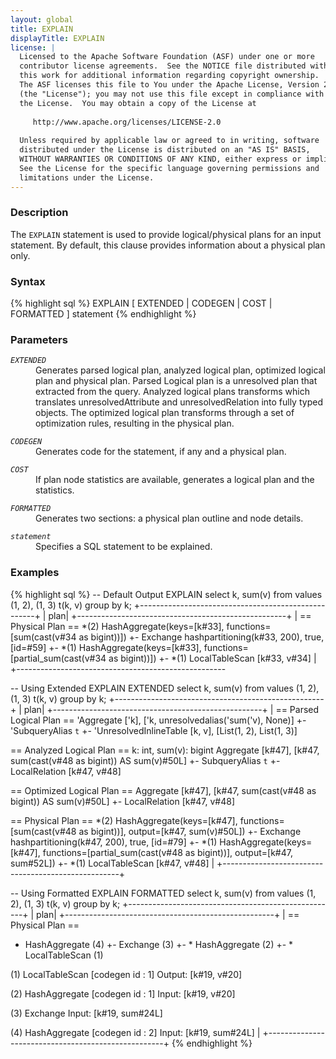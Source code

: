 ```yaml
---
layout: global
title: EXPLAIN
displayTitle: EXPLAIN
license: |
  Licensed to the Apache Software Foundation (ASF) under one or more
  contributor license agreements.  See the NOTICE file distributed with
  this work for additional information regarding copyright ownership.
  The ASF licenses this file to You under the Apache License, Version 2.0
  (the "License"); you may not use this file except in compliance with
  the License.  You may obtain a copy of the License at
 
     http://www.apache.org/licenses/LICENSE-2.0
 
  Unless required by applicable law or agreed to in writing, software
  distributed under the License is distributed on an "AS IS" BASIS,
  WITHOUT WARRANTIES OR CONDITIONS OF ANY KIND, either express or implied.
  See the License for the specific language governing permissions and
  limitations under the License.
---
```


### Description

The `EXPLAIN` statement is used to provide logical/physical plans for an input statement. 
By default, this clause provides information about a physical plan only.

### Syntax

{% highlight sql %}
EXPLAIN [ EXTENDED | CODEGEN | COST | FORMATTED ] statement
{% endhighlight %}

### Parameters

<dl>
  <dt><code><em>EXTENDED</em></code></dt>
  <dd>Generates parsed logical plan, analyzed logical plan, optimized logical plan and physical plan.
   Parsed Logical plan is a unresolved plan that extracted from the query.
   Analyzed logical plans transforms which translates unresolvedAttribute and unresolvedRelation into fully typed objects.
   The optimized logical plan transforms through a set of optimization rules, resulting in the physical plan.
  </dd>
</dl> 

<dl>
  <dt><code><em>CODEGEN</em></code></dt>
  <dd>Generates code for the statement, if any and a physical plan.</dd>
</dl>

<dl>
  <dt><code><em>COST</em></code></dt>
  <dd>If plan node statistics are available, generates a logical plan and the statistics.</dd>
</dl>

<dl>
  <dt><code><em>FORMATTED</em></code></dt>
  <dd>Generates two sections: a physical plan outline and node details.</dd>
</dl>

<dl>
  <dt><code><em>statement</em></code></dt>
  <dd>
    Specifies a SQL statement to be explained.
  </dd>
 </dl>

### Examples

{% highlight sql %}
-- Default Output
EXPLAIN select k, sum(v) from values (1, 2), (1, 3) t(k, v) group by k;
+----------------------------------------------------+
|                                                plan|
+----------------------------------------------------+
| == Physical Plan ==
 *(2) HashAggregate(keys=[k#33], functions=[sum(cast(v#34 as bigint))])
 +- Exchange hashpartitioning(k#33, 200), true, [id=#59]
    +- *(1) HashAggregate(keys=[k#33], functions=[partial_sum(cast(v#34 as bigint))])
       +- *(1) LocalTableScan [k#33, v#34]
|
+----------------------------------------------------

-- Using Extended
EXPLAIN EXTENDED select k, sum(v) from values (1, 2), (1, 3) t(k, v) group by k;
+----------------------------------------------------+
|                                                plan|
+----------------------------------------------------+
| == Parsed Logical Plan ==
 'Aggregate ['k], ['k, unresolvedalias('sum('v), None)]
 +- 'SubqueryAlias `t`
    +- 'UnresolvedInlineTable [k, v], [List(1, 2), List(1, 3)]
   
 == Analyzed Logical Plan ==
 k: int, sum(v): bigint
 Aggregate [k#47], [k#47, sum(cast(v#48 as bigint)) AS sum(v)#50L]
 +- SubqueryAlias `t`
    +- LocalRelation [k#47, v#48]
   
 == Optimized Logical Plan ==
 Aggregate [k#47], [k#47, sum(cast(v#48 as bigint)) AS sum(v)#50L]
 +- LocalRelation [k#47, v#48]
   
 == Physical Plan ==
 *(2) HashAggregate(keys=[k#47], functions=[sum(cast(v#48 as bigint))], output=[k#47, sum(v)#50L])
+- Exchange hashpartitioning(k#47, 200), true, [id=#79]
   +- *(1) HashAggregate(keys=[k#47], functions=[partial_sum(cast(v#48 as bigint))], output=[k#47, sum#52L])
    +- *(1) LocalTableScan [k#47, v#48]
|
+----------------------------------------------------+

-- Using Formatted
EXPLAIN FORMATTED select k, sum(v) from values (1, 2), (1, 3) t(k, v) group by k;
+----------------------------------------------------+
|                                                plan|
+----------------------------------------------------+
| == Physical Plan ==
 * HashAggregate (4)
 +- Exchange (3)
    +- * HashAggregate (2)
       +- * LocalTableScan (1)
   
   
 (1) LocalTableScan [codegen id : 1]
 Output: [k#19, v#20]
        
 (2) HashAggregate [codegen id : 1]
 Input: [k#19, v#20]
        
 (3) Exchange
 Input: [k#19, sum#24L]
        
 (4) HashAggregate [codegen id : 2]
 Input: [k#19, sum#24L]
|
+----------------------------------------------------+
{% endhighlight %}
